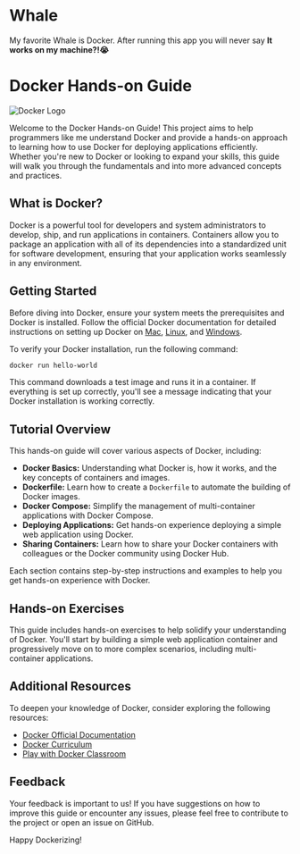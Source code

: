# Whale
My favorite Whale is Docker.
After running this app you will never say
**It works on my machine?!😭**

# Docker Hands-on Guide

![Docker Logo](https://logos-world.net/wp-content/uploads/2021/02/Docker-Logo-700x394.png)

Welcome to the Docker Hands-on Guide! This project aims to help programmers like me understand Docker and provide a hands-on approach to learning how to use Docker for deploying applications efficiently. Whether you're new to Docker or looking to expand your skills, this guide will walk you through the fundamentals and into more advanced concepts and practices.

## What is Docker?

Docker is a powerful tool for developers and system administrators to develop, ship, and run applications in containers. Containers allow you to package an application with all of its dependencies into a standardized unit for software development, ensuring that your application works seamlessly in any environment.

## Getting Started

Before diving into Docker, ensure your system meets the prerequisites and Docker is installed. Follow the official Docker documentation for detailed instructions on setting up Docker on [Mac](https://docs.docker.com/docker-for-mac/install/), [Linux](https://docs.docker.com/engine/install/), and [Windows](https://docs.docker.com/docker-for-windows/install/).

To verify your Docker installation, run the following command:
```bash
docker run hello-world
```

This command downloads a test image and runs it in a container. If everything is set up correctly, you'll see a message indicating that your Docker installation is working correctly.

## Tutorial Overview

This hands-on guide will cover various aspects of Docker, including:

- **Docker Basics:** Understanding what Docker is, how it works, and the key concepts of containers and images.
- **Dockerfile:** Learn how to create a `Dockerfile` to automate the building of Docker images.
- **Docker Compose:** Simplify the management of multi-container applications with Docker Compose.
- **Deploying Applications:** Get hands-on experience deploying a simple web application using Docker.
- **Sharing Containers:** Learn how to share your Docker containers with colleagues or the Docker community using Docker Hub.

Each section contains step-by-step instructions and examples to help you get hands-on experience with Docker.

## Hands-on Exercises

This guide includes hands-on exercises to help solidify your understanding of Docker. You'll start by building a simple web application container and progressively move on to more complex scenarios, including multi-container applications.

## Additional Resources

To deepen your knowledge of Docker, consider exploring the following resources:

- [Docker Official Documentation](https://docs.docker.com/)
- [Docker Curriculum](https://docker-curriculum.com/)
- [Play with Docker Classroom](https://training.play-with-docker.com/)

## Feedback

Your feedback is important to us! If you have suggestions on how to improve this guide or encounter any issues, please feel free to contribute to the project or open an issue on GitHub.

Happy Dockerizing!

